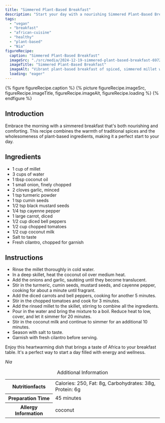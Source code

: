 ```yaml
---
title: "Simmered Plant-Based Breakfast"
description: "Start your day with a nourishing Simmered Plant-Based Breakfast, packed with the flavors of Africa and perfect for a healthy morning."
tags:
  - "vegan"
  - "breakfast"
  - "african-cuisine"
  - "healthy"
  - "plant-based"
  - "Nia"
figureRecipe: 
  caption: "Simmered Plant-Based Breakfast"
  imageSrc: "./src/media/2024-12-19-simmered-plant-based-breakfast-6972.png"
  imageTitle: "Simmered Plant-Based Breakfast"
  imageAlt: "Vibrant plant-based breakfast of spiced, simmered millet with colorful vegetables and fresh cilantro, served in an elegant bowl under natural morning light."
  loading: "eager"
---
```


{% figure figureRecipe.caption %}
{% picture figureRecipe.imageSrc, figureRecipe.imageTitle, figureRecipe.imageAlt, figureRecipe.loading %}
{% endfigure %}

## Introduction

Embrace the morning with a simmered breakfast that's both nourishing and comforting. This recipe combines the warmth of traditional spices and the wholesomeness of plant-based ingredients, making it a perfect start to your day.

## Ingredients

- 1 cup of millet
- 3 cups of water
- 1 tbsp coconut oil
- 1 small onion, finely chopped
- 2 cloves garlic, minced
- 1 tsp turmeric powder
- 1 tsp cumin seeds
- 1/2 tsp black mustard seeds
- 1/4 tsp cayenne pepper
- 1 large carrot, diced
- 1/2 cup diced bell peppers
- 1/2 cup chopped tomatoes
- 1/2 cup coconut milk
- Salt to taste
- Fresh cilantro, chopped for garnish

## Instructions

- Rinse the millet thoroughly in cold water.
- In a deep skillet, heat the coconut oil over medium heat.
- Add the onions and garlic, sautéing until they become translucent.
- Stir in the turmeric, cumin seeds, mustard seeds, and cayenne pepper, cooking for about a minute until fragrant.
- Add the diced carrots and bell peppers, cooking for another 5 minutes.
- Stir in the chopped tomatoes and cook for 3 minutes.
- Add the rinsed millet to the skillet, stirring to combine all the ingredients.
- Pour in the water and bring the mixture to a boil. Reduce heat to low, cover, and let it simmer for 20 minutes.
- Stir in the coconut milk and continue to simmer for an additional 10 minutes.
- Season with salt to taste.
- Garnish with fresh cilantro before serving.

Enjoy this heartwarming dish that brings a taste of Africa to your breakfast table. It's a perfect way to start a day filled with energy and wellness.

*Nia*

<table><caption class='sr-only'>Additional Information</caption><tr><th>Nutritionfacts</th><td>Calories: 250, Fat: 8g, Carbohydrates: 38g, Protein: 6g&nbsp;</td></tr><tr><th>Preparation Time</th><td>45 minutes&nbsp;</td></tr><tr><th>Allergy Information</th><td>coconut&nbsp;</td></tr></table>

